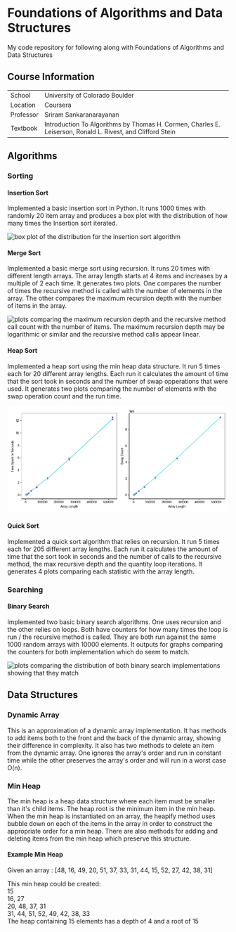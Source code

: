 # Foundations of Algorithms and Data Structures
My code repository for following along with Foundations of Algorithms and Data Structures  

## Course Information
|          |            |
| -------- | ----------- |   
| School | University of Colorado Boulder  |   
| Location | Coursera  |   
| Professor | Sriram Sankaranarayanan  |   
| Textbook | Introduction To Algorithms by Thomas H. Cormen, Charles E. Leiserson, Ronald L. Rivest, and Clifford Stein  |   

## Algorithms

### Sorting

#### Insertion Sort

Implemented a basic insertion sort in Python. It runs 1000 times with randomly 20 item array and produces a box plot with the distribution of how many times the Insertion sort iterated.  

![box plot of the distribution for the insertion sort algorithm](https://github.com/jbarbourmoore/Foundations_AlgosAndDataStructs/blob/fef0f1b8370cafb916fe3a5037ac62060ced7838/OutputImages/Insertion_Sort_Boxplot.png "Insertion Sort Box Plot")

#### Merge Sort

Implemented a basic merge sort using recursion. It runs 20 times with different length arrays. The array length starts at 4 items and increases by a multiple of 2 each time. It generates two plots. One compares the number of times the recursive method is called with the number of elements in the array. The other compares the maximum recursion depth with the number of items in the array.

![plots comparing the maximum recursion depth and the recursive method call count with the number of items. The maximum recursion depth may be logarithmic or similar and the recursive method calls appear linear.](https://github.com/jbarbourmoore/Foundations_AlgosAndDataStructs/blob/fef0f1b8370cafb916fe3a5037ac62060ced7838/OutputImages/Recursive_Merge_Sort_By_Array_Length.png "Recursive Merge Sort Plots")

#### Heap Sort   

Implemented a heap sort using the min heap data structure. It run 5 times each for 20 different array lengths. Each run it calculates the amount of time that the sort took in seconds and the number of swap opperations that were used. It generates two plots comparing the number of elements with the swap operation count and the run time.   

![plots comparing the number of elements in the arrays being sorted with the number of swap times and the amount of time the sort took. Both appear to be resonably linear.](https://github.com/jbarbourmoore/Algorithms-And-Data-Structures/blob/455a213ce432ab83d1c4301ff848851bd379490f/OutputImages/Heap_Sort_By_Array_Length.png "Heap Sort")

#### Quick Sort   

Implemented a quick sort algorithm that relies on recursion. It run 5 times each for 205 different array lengths. Each run it calculates the amount of time that the sort took in seconds and the number of calls to the recursive method, the max recursive depth and the quantity loop iterations. It generates 4 plots comparing each statistic with the array length.

### Searching

#### Binary Search

Implemented two basic binary search algorithms. One uses recursion and the other relies on loops. Both have counters for how many times the loop is run / the recursive method is called. They are both run against the same 1000 random arrays with 10000 elements. It outputs for graphs comparing the counters for both implementation which do seem to match.

![plots comparing the distribution of both binary search implementations showing that they match](https://github.com/jbarbourmoore/Foundations_AlgosAndDataStructs/blob/fef0f1b8370cafb916fe3a5037ac62060ced7838/OutputImages/Binary_Search_Counter_Distributions_By_Algorithm_Type.png "Binary Search Algorithms Comparison")

## Data Structures   

### Dynamic Array

This is an approximation of a dynamic array implementation. It has methods to add items both to the front and the back of the dynamic array, showing their difference in complexity. It also has two methods to delete an item from the dynamic array. One ignores the array's order and run in constant time while the other preserves the array's order and will run in a worst case O(n).   

### Min Heap   

The min heap is a heap data structure where each item must be smaller than it's child items. The heap root is the minimum item in the min heap. When the min heap is instantiated on an array, the heapify method uses bubble down on each of the items in the array in order to construct the appropriate order for a min heap. There are also methods for adding and deleting items from the min heap which preserve this structure.   

#### Example Min Heap 

Given an array : [48, 16, 49, 20, 51, 37, 33, 31, 44, 15, 52, 27, 42, 38, 31]

This min heap could be created:  
              15     
       16,            27     
  20,     48,     37,     31    
31, 44, 51, 52, 49, 42, 38, 33    
The heap containing 15 elements has a depth of 4 and a root of 15